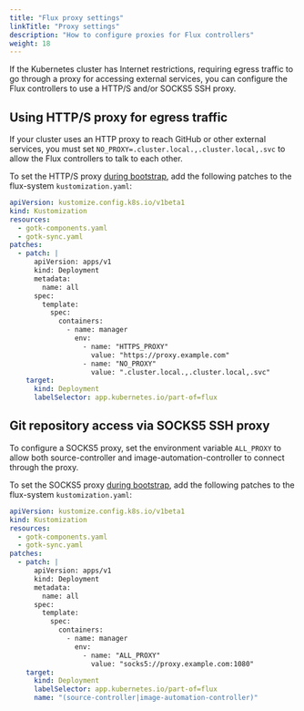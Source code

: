 ```yaml
---
title: "Flux proxy settings"
linkTitle: "Proxy settings"
description: "How to configure proxies for Flux controllers"
weight: 18
---
```


If the Kubernetes cluster has Internet restrictions, requiring egress traffic to go
through a proxy for accessing external services, you can configure the Flux controllers
to use a HTTP/S and/or SOCKS5 SSH proxy. 

## Using HTTP/S proxy for egress traffic

If your cluster uses an HTTP proxy to reach GitHub or other external services,
you must set `NO_PROXY=.cluster.local.,.cluster.local,.svc`
to allow the Flux controllers to talk to each other.

To set the HTTP/S proxy [during bootstrap](bootstrap-customization.md), add the following patches to the flux-system `kustomization.yaml`:

```yaml
apiVersion: kustomize.config.k8s.io/v1beta1
kind: Kustomization
resources:
  - gotk-components.yaml
  - gotk-sync.yaml
patches:
  - patch: |
      apiVersion: apps/v1
      kind: Deployment
      metadata:
        name: all
      spec:
        template:
          spec:
            containers:
              - name: manager
                env:
                  - name: "HTTPS_PROXY"
                    value: "https://proxy.example.com"
                  - name: "NO_PROXY"
                    value: ".cluster.local.,.cluster.local,.svc"
    target:
      kind: Deployment
      labelSelector: app.kubernetes.io/part-of=flux
```

## Git repository access via SOCKS5 SSH proxy

To configure a SOCKS5 proxy, set the environment variable `ALL_PROXY` to allow
both source-controller and image-automation-controller to connect through the
proxy.

To set the SOCKS5 proxy [during bootstrap](bootstrap-customization.md), add the following patches to the flux-system `kustomization.yaml`:

```yaml
apiVersion: kustomize.config.k8s.io/v1beta1
kind: Kustomization
resources:
  - gotk-components.yaml
  - gotk-sync.yaml
patches:
  - patch: |
      apiVersion: apps/v1
      kind: Deployment
      metadata:
        name: all
      spec:
        template:
          spec:
            containers:
              - name: manager
                env:
                  - name: "ALL_PROXY"
                    value: "socks5://proxy.example.com:1080"
    target:
      kind: Deployment
      labelSelector: app.kubernetes.io/part-of=flux
      name: "(source-controller|image-automation-controller)"
```
